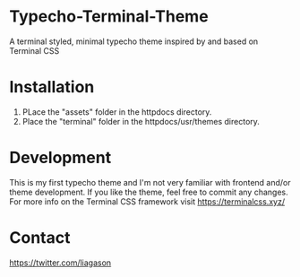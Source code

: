 # Typecho-Terminal-Theme
A terminal styled, minimal typecho theme inspired by and based on Terminal CSS

# Installation
1. PLace the "assets" folder in the httpdocs directory.
2. Place the "terminal" folder in the httpdocs/usr/themes directory.

# Development
This is my first typecho theme and I'm not very familiar with frontend and/or theme development.
If you like the theme, feel free to commit any changes.
For more info on the Terminal CSS framework visit https://terminalcss.xyz/

# Contact
https://twitter.com/liagason
